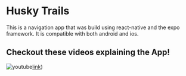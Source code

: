 # Husky Trails

This is a navigation app that was build using react-native and the expo framework.
It is compatible with both android and ios.

## Checkout these videos explaining the App!
![youtube](https://img.shields.io/badge/YouTube-red?style=for-the-badge&logo=youtube&logoColor=white)[link](https://youtu.be/if67bR9YJI8))
